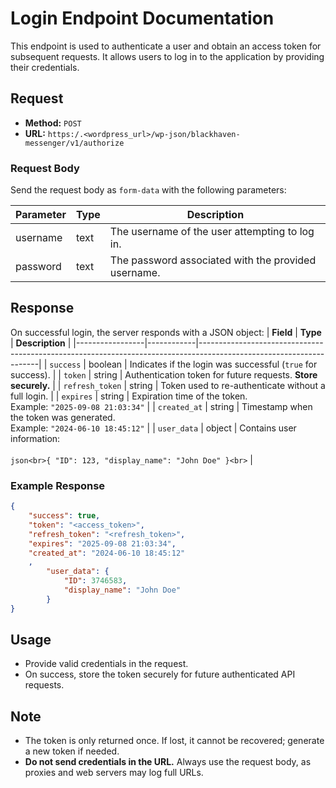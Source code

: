 # Login Endpoint Documentation

This endpoint is used to authenticate a user and obtain an access token for subsequent requests. It allows users to log in to the application by providing their credentials.

## Request

- **Method:** `POST`
- **URL:** `https:/.<wordpress_url>/wp-json/blackhaven-messenger/v1/authorize`

### Request Body

Send the request body as `form-data` with the following parameters:

| Parameter | Type | Description                              |
|-----------|------|------------------------------------------|
| username  | text | The username of the user attempting to log in. |
| password  | text | The password associated with the provided username. |

## Response

On successful login, the server responds with a JSON object:
| **Field**       | **Type**   | **Description**                                                                                                    |
|-----------------|------------|--------------------------------------------------------------------------------------------------------------------|
| `success`       | boolean    | Indicates if the login was successful (`true` for success).                                                        |
| `token`         | string     | Authentication token for future requests. **Store securely.**                                                      |
| `refresh_token` | string     | Token used to re-authenticate without a full login.                                                                |
| `expires`       | string     | Expiration time of the token.<br>Example: `"2025-09-08 21:03:34"`                                                  |
| `created_at`    | string     | Timestamp when the token was generated.<br>Example: `"2024-06-10 18:45:12"`                                        |
| `user_data`     | object     | Contains user information:<br><br>```json<br>{ "ID": 123, "display_name": "John Doe" }<br>```                      |

### Example Response

```json
{
    "success": true,
    "token": "<access_token>",
    "refresh_token": "<refresh_token>",
    "expires": "2025-09-08 21:03:34",
    "created_at": "2024-06-10 18:45:12"
    ,
        "user_data": {
            "ID": 3746583,
            "display_name": "John Doe"
        }
}
```

## Usage

- Provide valid credentials in the request.
- On success, store the token securely for future authenticated API requests.

## Note

- The token is only returned once. If lost, it cannot be recovered; generate a new token if needed.
- **Do not send credentials in the URL.** Always use the request body, as proxies and web servers may log full URLs.